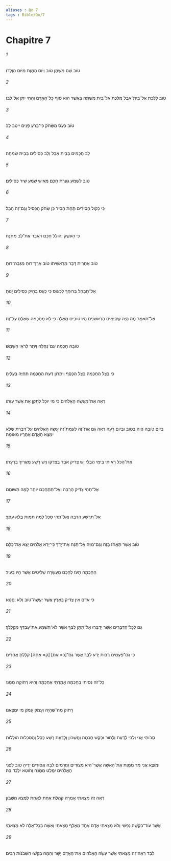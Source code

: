 ```yaml
---
aliases : Qo 7
tags : Bible/Qo/7
---
```


# Chapitre 7

###### 1
טֹוב שֵׁם מִשֶּׁמֶן טֹוב וְיֹום הַמָּוֶת מִיֹּום הִוָּלְדֹו׃
###### 2
טֹוב לָלֶכֶת אֶל־בֵּית־אֵבֶל מִלֶּכֶת אֶל־בֵּית מִשְׁתֶּה בַּאֲשֶׁר הוּא סֹוף כָּל־הָאָדָם וְהַחַי יִתֵּן אֶל־לִבֹּו׃
###### 3
טֹוב כַּעַס מִשְּׂחֹק כִּי־בְרֹעַ פָּנִים יִיטַב לֵב׃
###### 4
לֵב חֲכָמִים בְּבֵית אֵבֶל וְלֵב כְּסִילִים בְּבֵית שִׂמְחָה׃
###### 5
טֹוב לִשְׁמֹעַ גַּעֲרַת חָכָם מֵאִישׁ שֹׁמֵעַ שִׁיר כְּסִילִים׃
###### 6
כִּי כְקֹול הַסִּירִים תַּחַת הַסִּיר כֵּן שְׂחֹק הַכְּסִיל וְגַם־זֶה הָבֶל׃
###### 7
כִּי הָעֹשֶׁק יְהֹולֵל חָכָם וִיאַבֵּד אֶת־לֵב מַתָּנָה׃
###### 8
טֹוב אַחֲרִית דָּבָר מֵרֵאשִׁיתֹו טֹוב אֶרֶךְ־רוּחַ מִגְּבַהּ־רוּחַ׃
###### 9
אַל־תְּבַהֵל בְּרוּחֲךָ לִכְעֹוס כִּי כַעַס בְּחֵיק כְּסִילִים יָנוּחַ׃
###### 10
אַל־תֹּאמַר מֶה הָיָה שֶׁהַיָּמִים הָרִאשֹׁנִים הָיוּ טֹובִים מֵאֵלֶּה כִּי לֹא מֵחָכְמָה שָׁאַלְתָּ עַל־זֶה׃
###### 11
טֹובָה חָכְמָה עִם־נַחֲלָה וְיֹתֵר לְרֹאֵי הַשָּׁמֶשׁ׃
###### 12
כִּי בְּצֵל הַחָכְמָה בְּצֵל הַכָּסֶף וְיִתְרֹון דַּעַת הַחָכְמָה תְּחַיֶּה בְעָלֶיהָ׃
###### 13
רְאֵה אֶת־מַעֲשֵׂה הָאֱלֹהִים כִּי מִי יוּכַל לְתַקֵּן אֵת אֲשֶׁר עִוְּתֹו׃
###### 14
בְּיֹום טֹובָה הֱיֵה בְטֹוב וּבְיֹום רָעָה רְאֵה גַּם אֶת־זֶה לְעֻמַּת־זֶה עָשָׂה הָאֱלֹהִים עַל־דִּבְרַת שֶׁלֹּא יִמְצָא הָאָדָם אַחֲרָיו מְאוּמָה׃
###### 15
אֶת־הַכֹּל רָאִיתִי בִּימֵי הֶבְלִי יֵשׁ צַדִּיק אֹבֵד בְּצִדְקֹו וְיֵשׁ רָשָׁע מַאֲרִיךְ בְּרָעָתֹו׃
###### 16
אַל־תְּהִי צַדִּיק הַרְבֵּה וְאַל־תִּתְחַכַּם יֹותֵר לָמָּה תִּשֹּׁוםֵם׃
###### 17
אַל־תִּרְשַׁע הַרְבֵּה וְאַל־תְּהִי סָכָל לָמָּה תָמוּת בְּלֹא עִתֶּךָ׃
###### 18
טֹוב אֲשֶׁר תֶּאֱחֹז בָּזֶה וְגַם־מִזֶּה אַל־תַּנַּח אֶת־יָדֶךָ כִּי־יְרֵא אֱלֹהִים יֵצֵא אֶת־כֻּלָּם׃
###### 19
הַחָכְמָה תָּעֹז לֶחָכָם מֵעֲשָׂרָה שַׁלִּיטִים אֲשֶׁר הָיוּ בָּעִיר׃
###### 20
כִּי אָדָם אֵין צַדִּיק בָּאָרֶץ אֲשֶׁר יַעֲשֶׂה־טֹּוב וְלֹא יֶחֱטָא׃
###### 21
גַּם לְכָל־הַדְּבָרִים אֲשֶׁר יְדַבֵּרוּ אַל־תִּתֵּן לִבֶּךָ אֲשֶׁר לֹא־תִשְׁמַע אֶת־עַבְדְּךָ מְקַלְלֶךָ׃
###### 22
כִּי גַּם־פְּעָמִים רַבֹּות יָדַע לִבֶּךָ אֲשֶׁר גַּם־[כ= אַתְּ] [ק= אַתָּה] קִלַּלְתָּ אֲחֵרִים׃
###### 23
כָּל־זֹה נִסִּיתִי בַחָכְמָה אָמַרְתִּי אֶחְכָּמָה וְהִיא רְחֹוקָה מִמֶּנִּי׃
###### 24
רָחֹוק מַה־שֶּׁהָיָה וְעָמֹק עָמֹק מִי יִמְצָאֶנּוּ׃
###### 25
סַבֹּותִי אֲנִי וְלִבִּי לָדַעַת וְלָתוּר וּבַקֵּשׁ חָכְמָה וְחֶשְׁבֹּון וְלָדַעַת רֶשַׁע כֶּסֶל וְהַסִּכְלוּת הֹולֵלֹות׃
###### 26
וּמֹוצֶא אֲנִי מַר מִמָּוֶת אֶת־הָאִשָּׁה אֲשֶׁר־הִיא מְצֹודִים וַחֲרָמִים לִבָּהּ אֲסוּרִים יָדֶיהָ טֹוב לִפְנֵי הָאֱלֹהִים יִמָּלֵט מִמֶּנָּה וְחֹוטֵא יִלָּכֶד בָּהּ׃
###### 27
רְאֵה זֶה מָצָאתִי אָמְרָה קֹהֶלֶת אַחַת לְאַחַת לִמְצֹא חֶשְׁבֹּון׃
###### 28
אֲשֶׁר עֹוד־בִּקְשָׁה נַפְשִׁי וְלֹא מָצָאתִי אָדָם אֶחָד מֵאֶלֶף מָצָאתִי וְאִשָּׁה בְכָל־אֵלֶּה לֹא מָצָאתִי׃
###### 29
לְבַד רְאֵה־זֶה מָצָאתִי אֲשֶׁר עָשָׂה הָאֱלֹהִים אֶת־הָאָדָם יָשָׁר וְהֵמָּה בִקְשׁוּ חִשְּׁבֹנֹות רַבִּים׃
